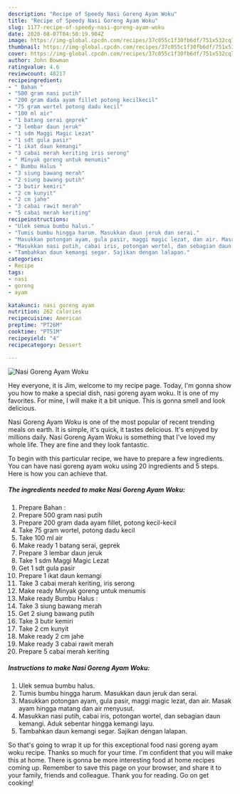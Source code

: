 ```yaml
---
description: "Recipe of Speedy Nasi Goreng Ayam Woku"
title: "Recipe of Speedy Nasi Goreng Ayam Woku"
slug: 1177-recipe-of-speedy-nasi-goreng-ayam-woku
date: 2020-08-07T04:50:19.904Z
image: https://img-global.cpcdn.com/recipes/37c055c1f30fb6df/751x532cq70/nasi-goreng-ayam-woku-foto-resep-utama.jpg
thumbnail: https://img-global.cpcdn.com/recipes/37c055c1f30fb6df/751x532cq70/nasi-goreng-ayam-woku-foto-resep-utama.jpg
cover: https://img-global.cpcdn.com/recipes/37c055c1f30fb6df/751x532cq70/nasi-goreng-ayam-woku-foto-resep-utama.jpg
author: John Bowman
ratingvalue: 4.6
reviewcount: 48217
recipeingredient:
- " Bahan "
- "500 gram nasi putih"
- "200 gram dada ayam fillet potong kecilkecil"
- "75 gram wortel potong dadu kecil"
- "100 ml air"
- "1 batang serai geprek"
- "3 lembar daun jeruk"
- "1 sdm Maggi Magic Lezat"
- "1 sdt gula pasir"
- "1 ikat daun kemangi"
- "3 cabai merah keriting iris serong"
- " Minyak goreng untuk menumis"
- " Bumbu Halus "
- "3 siung bawang merah"
- "2 siung bawang putih"
- "3 butir kemiri"
- "2 cm kunyit"
- "2 cm jahe"
- "3 cabai rawit merah"
- "5 cabai merah keriting"
recipeinstructions:
- "Ulek semua bumbu halus."
- "Tumis bumbu hingga harum. Masukkan daun jeruk dan serai."
- "Masukkan potongan ayam, gula pasir, maggi magic lezat, dan air. Masak ayam hingga matang dan air menyusut."
- "Masukkan nasi putih, cabai iris, potongan wortel, dan sebagian daun kemangi. Aduk sebentar hingga kemangi layu."
- "Tambahkan daun kemangi segar. Sajikan dengan lalapan."
categories:
- Recipe
tags:
- nasi
- goreng
- ayam

katakunci: nasi goreng ayam 
nutrition: 262 calories
recipecuisine: American
preptime: "PT26M"
cooktime: "PT51M"
recipeyield: "4"
recipecategory: Dessert

---
```



![Nasi Goreng Ayam Woku](https://img-global.cpcdn.com/recipes/37c055c1f30fb6df/751x532cq70/nasi-goreng-ayam-woku-foto-resep-utama.jpg)

Hey everyone, it is Jim, welcome to my recipe page. Today, I'm gonna show you how to make a special dish, nasi goreng ayam woku. It is one of my favorites. For mine, I will make it a bit unique. This is gonna smell and look delicious.



Nasi Goreng Ayam Woku is one of the most popular of recent trending meals on earth. It is simple, it's quick, it tastes delicious. It's enjoyed by millions daily. Nasi Goreng Ayam Woku is something that I've loved my whole life. They are fine and they look fantastic.


To begin with this particular recipe, we have to prepare a few ingredients. You can have nasi goreng ayam woku using 20 ingredients and 5 steps. Here is how you can achieve that.

<!--inarticleads1-->

##### The ingredients needed to make Nasi Goreng Ayam Woku:

1. Prepare  Bahan :
1. Prepare 500 gram nasi putih
1. Prepare 200 gram dada ayam fillet, potong kecil-kecil
1. Take 75 gram wortel, potong dadu kecil
1. Take 100 ml air
1. Make ready 1 batang serai, geprek
1. Prepare 3 lembar daun jeruk
1. Take 1 sdm Maggi Magic Lezat
1. Get 1 sdt gula pasir
1. Prepare 1 ikat daun kemangi
1. Take 3 cabai merah keriting, iris serong
1. Make ready  Minyak goreng untuk menumis
1. Make ready  Bumbu Halus :
1. Take 3 siung bawang merah
1. Get 2 siung bawang putih
1. Take 3 butir kemiri
1. Take 2 cm kunyit
1. Make ready 2 cm jahe
1. Make ready 3 cabai rawit merah
1. Prepare 5 cabai merah keriting




<!--inarticleads2-->

##### Instructions to make Nasi Goreng Ayam Woku:

1. Ulek semua bumbu halus.
1. Tumis bumbu hingga harum. Masukkan daun jeruk dan serai.
1. Masukkan potongan ayam, gula pasir, maggi magic lezat, dan air. Masak ayam hingga matang dan air menyusut.
1. Masukkan nasi putih, cabai iris, potongan wortel, dan sebagian daun kemangi. Aduk sebentar hingga kemangi layu.
1. Tambahkan daun kemangi segar. Sajikan dengan lalapan.




So that's going to wrap it up for this exceptional food nasi goreng ayam woku recipe. Thanks so much for your time. I'm confident that you will make this at home. There is gonna be more interesting food at home recipes coming up. Remember to save this page on your browser, and share it to your family, friends and colleague. Thank you for reading. Go on get cooking!
